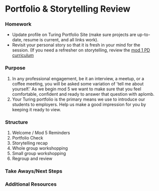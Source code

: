 # Portfolio & Storytelling Review

### Homework
  - Update profile on Turing Portfolio Site (make sure projects are up-to-date, resume is current, and all links work).
  - Revisit your personal story so that it is fresh in your mind for the session. (If you need a refresher on storytelling, review the [mod 1 PD curriculum](https://github.com/turingschool/career-development-curriculum/tree/master/module_one)
### Purpose
   1) In any professional engagement, be it an interview, a meetup, or a coffee meeting, you will be asked some variation of 'tell me about yourself.' As we begin mod 5 we want to make sure that you feel comfortable, confident and ready to answer that question with aplomb.
   2) Your Turing portfolio is the primary means we use to introduce our students to employers. Help us make a good impression for you by keeping it ready to view. 
### Structure
  1) Welcome / Mod 5 Reminders
  2) Portfolio Check
  3) Storytelling recap
  4) Whole group workshopping
  5) Small group workshopping
  6) Regroup and review
### Take Aways/Next Steps

### Additional Resources
